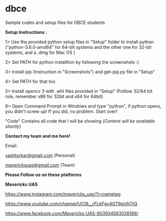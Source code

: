 # dbce
Sample codes and setup files for DBCE students 

**Setup Instructions :**


1> Use the provided python setup files in "Setup" folder to install python ("python-3.6.0-amd64" for 64-bit     systems and the other one for 32-bit systems, and a .dmg for Mac OS )

2> Set PATH for python installtion by following the screenshots :)

3> Install pip (Instruction in "Screenshots") and get-pip.py file in "Setup"

4> Set PATH for that too 

5> Install opencv 3 with .whl files provided in "Setup" (Folllow 32/64 bit rule, remember x86 for 32bit and     x64 for 64bit)

6> Open Command Prompt in Windows and type "python", if python opens, you didn't screw up!
   If you did, no problem. Start over!


"Code" Contains all code that I will be showing (*Content will be available shortly*)


**Contact my team and me here!**

Email:

yashturkar@gmail.com (Personal)

mavericksuas@gmail.com (Team)


**Please Follow us on these platforms**

**Mavericks UAS**

https://www.instagram.com/mavericks_uas/?r=nametag

https://www.youtube.com/channel/UCI9__rFLbFgy4GT9pUhI7iQ

https://www.facebook.com/Mavericks-UAS-903934563028189/

